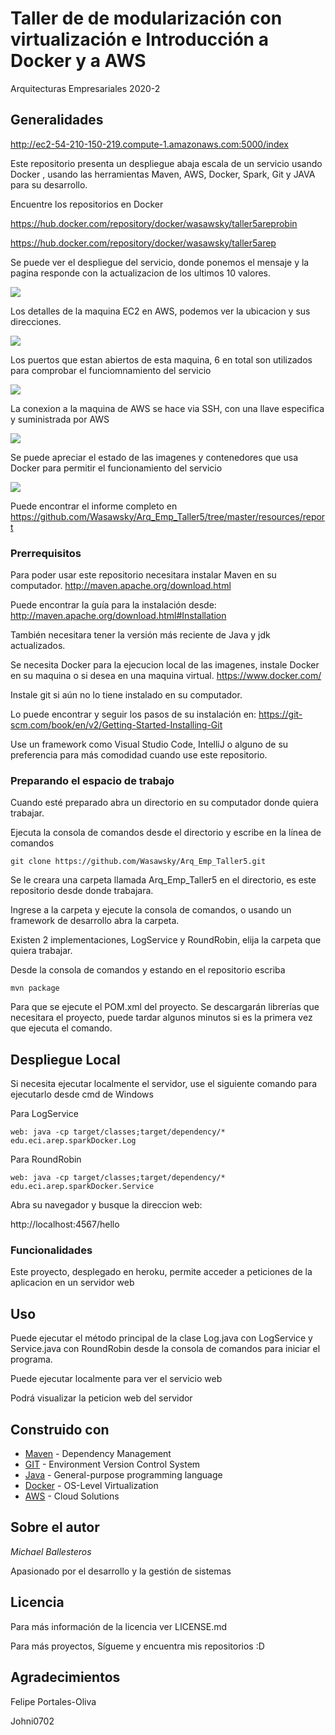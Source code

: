 # Taller de de modularización con virtualización e Introducción a Docker y a AWS

Arquitecturas Empresariales 2020-2

## Generalidades

http://ec2-54-210-150-219.compute-1.amazonaws.com:5000/index

Este repositorio presenta un despliegue abaja escala de un servicio usando Docker , usando las herramientas Maven, AWS, Docker, Spark, Git y JAVA para su desarrollo.

Encuentre los repositorios en Docker

https://hub.docker.com/repository/docker/wasawsky/taller5areprobin

https://hub.docker.com/repository/docker/wasawsky/taller5arep

Se puede ver el despliegue del servicio, donde ponemos el mensaje y la pagina responde con  la actualizacion de los ultimos 10 valores.

![](/resources/img/web.JPG)

Los detalles de la maquina EC2 en AWS, podemos ver la ubicacion y sus direcciones.

![](/resources/img/aws.JPG)

Los puertos que estan abiertos de esta maquina, 6 en total son utilizados para comprobar el funciomnamiento del servicio

![](/resources/img/aws2.JPG)

La conexion a la maquina de AWS se hace via SSH, con una llave especifica y suministrada por AWS

![](/resources/img/ec2.JPG)

Se puede apreciar el estado de las imagenes y contenedores que usa Docker para permitir el funcionamiento del servicio

![](/resources/img/ec21.JPG)

Puede encontrar el informe completo en https://github.com/Wasawsky/Arq_Emp_Taller5/tree/master/resources/report

### Prerrequisitos

Para poder usar este repositorio necesitara instalar Maven en su computador.
http://maven.apache.org/download.html

Puede encontrar la guía para la instalación desde:
http://maven.apache.org/download.html#Installation

También necesitara tener la versión más reciente de Java y jdk actualizados.

Se necesita Docker para la ejecucion local de las imagenes, instale Docker en su maquina o si desea en una maquina virtual.
https://www.docker.com/

Instale git si aún no lo tiene instalado en su computador.

Lo puede encontrar y seguir los pasos de su instalación en:
https://git-scm.com/book/en/v2/Getting-Started-Installing-Git

Use un framework como Visual Studio Code, IntelliJ o alguno de su preferencia para más comodidad cuando use este repositorio.


### Preparando el espacio de trabajo

Cuando esté preparado abra un directorio en su computador donde quiera trabajar.

Ejecuta la consola de comandos desde el directorio y escribe en la línea de comandos

```
git clone https://github.com/Wasawsky/Arq_Emp_Taller5.git
```

Se le creara una carpeta llamada Arq_Emp_Taller5 en el directorio, es este repositorio desde donde trabajara.

Ingrese a la carpeta y ejecute la consola de comandos, o usando un framework de desarrollo abra la carpeta.

Existen 2 implementaciones, LogService y RoundRobin, elija la carpeta que quiera trabajar.

Desde la consola de comandos y estando en el repositorio escriba

```
mvn package
```

Para que se ejecute el POM.xml del proyecto.
Se descargarán librerías que necesitara el proyecto, puede tardar algunos minutos si es la primera vez que ejecuta el comando.

## Despliegue Local

Si necesita ejecutar localmente el servidor, use el siguiente comando para ejecutarlo desde cmd de Windows

Para LogService

```
web: java -cp target/classes;target/dependency/* edu.eci.arep.sparkDocker.Log
```

Para RoundRobin

```
web: java -cp target/classes;target/dependency/* edu.eci.arep.sparkDocker.Service
```

Abra su navegador y busque la direccion web:

http://localhost:4567/hello



### Funcionalidades

Este proyecto, desplegado en heroku, permite acceder a peticiones de la aplicacion en un servidor web


## Uso

Puede ejecutar el método principal de la clase Log.java con LogService y Service.java con RoundRobin desde la consola de comandos para iniciar el programa.

Puede ejecutar localmente para ver el servicio web

Podrá visualizar la peticion web del servidor


## Construido con

* [Maven](https://maven.apache.org/) - Dependency Management
* [GIT](https://git-scm.com/) - Environment Version Control System
* [Java](https://www.java.com/es/) - General-purpose programming language
* [Docker](https://www.docker.com/) - OS-Level Virtualization
* [AWS](https://aws.amazon.com/es/) - Cloud Solutions


## Sobre el autor

*Michael Ballesteros*

Apasionado por el desarrollo y la gestión de sistemas

## Licencia

Para más información de la licencia ver LICENSE.md

Para más proyectos, Sígueme y encuentra mis repositorios :D

## Agradecimientos

Felipe Portales-Oliva

Johni0702
